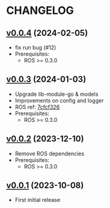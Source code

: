 # CHANGELOG

## [v0.0.4](https://github.com/NubeIO/module-core-loraraw/tree/v0.0.4) (2024-02-05)

- fix run bug (#12)
- Prerequisites:
  - ROS >= 0.3.0

## [v0.0.3](https://github.com/NubeIO/module-core-loraraw/tree/v0.0.3) (2024-01-03)

- Upgrade lib-module-go & models
- Improvements on config and logger
- ROS ref: [7cfcf326](https://github.com/NubeIO/rubix-os/commit/7cfcf326d298312db624348a202cdab458ba3f8e)
- Prerequisites:
  - ROS >= 0.3.0

## [v0.0.2](https://github.com/NubeIO/module-core-loraraw/tree/v0.0.2) (2023-12-10)

- Remove ROS dependencies
- Prerequisites:
    - ROS >= 0.3.0

## [v0.0.1](https://github.com/NubeIO/module-core-loraraw/tree/v0.0.1) (2023-10-08)

- First initial release
